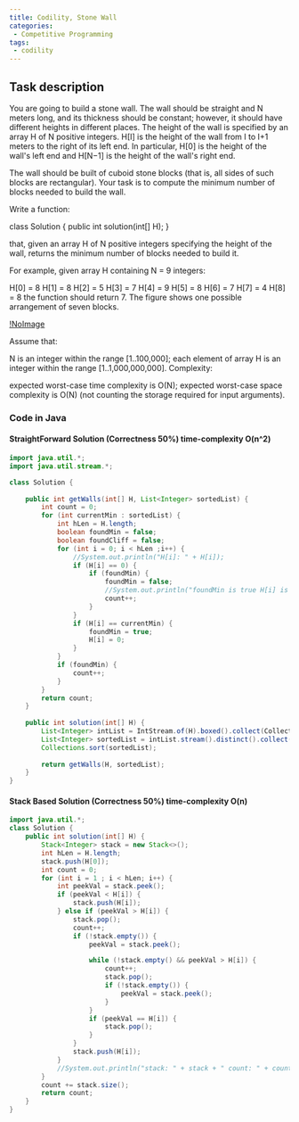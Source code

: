 ```yaml
---
title: Codility, Stone Wall
categories:
 - Competitive Programming
tags:
 - codility
---
```



## Task description
You are going to build a stone wall. The wall should be straight and N meters long, and its thickness should be constant; however, it should have different heights in different places. The height of the wall is specified by an array H of N positive integers. H[I] is the height of the wall from I to I+1 meters to the right of its left end. In particular, H[0] is the height of the wall's left end and H[N−1] is the height of the wall's right end.

The wall should be built of cuboid stone blocks (that is, all sides of such blocks are rectangular). Your task is to compute the minimum number of blocks needed to build the wall.

Write a function:

class Solution { public int solution(int[] H); }

that, given an array H of N positive integers specifying the height of the wall, returns the minimum number of blocks needed to build it.

For example, given array H containing N = 9 integers:

  H[0] = 8    H[1] = 8    H[2] = 5
  H[3] = 7    H[4] = 9    H[5] = 8
  H[6] = 7    H[7] = 4    H[8] = 8
the function should return 7. The figure shows one possible arrangement of seven blocks.

[!NoImage](https://codility-frontend-prod.s3.amazonaws.com/media/task_static/stone_wall/static/images/auto/4f1cef49cc46d451e88109d449ab7975.png)

Assume that:

N is an integer within the range [1..100,000];
each element of array H is an integer within the range [1..1,000,000,000].
Complexity:

expected worst-case time complexity is O(N);
expected worst-case space complexity is O(N) (not counting the storage required for input arguments).

### Code in Java

#### StraightForward Solution (Correctness 50%)  time-complexity O(n^2)

```java
import java.util.*;
import java.util.stream.*;

class Solution {
    
    public int getWalls(int[] H, List<Integer> sortedList) {
        int count = 0;
        for (int currentMin : sortedList) {
            int hLen = H.length;
            boolean foundMin = false;
            boolean foundCliff = false;
            for (int i = 0; i < hLen ;i++) {                
                //System.out.println("H[i]: " + H[i]);
                if (H[i] == 0) {
                    if (foundMin) {
                        foundMin = false;
                        //System.out.println("foundMin is true H[i] is zero: " + i);
                        count++;
                    }
                }                
                if (H[i] == currentMin) {
                    foundMin = true;
                    H[i] = 0;
                }                
            }
            if (foundMin) {
                count++;
            }            
        }
        return count;
    }
    
    public int solution(int[] H) {
        List<Integer> intList = IntStream.of(H).boxed().collect(Collectors.toList());
        List<Integer> sortedList = intList.stream().distinct().collect(Collectors.toList());
        Collections.sort(sortedList);
        
        return getWalls(H, sortedList);
    }
}
```

#### Stack Based Solution (Correctness 50%) time-complexity O(n)

```java
import java.util.*;
class Solution {
    public int solution(int[] H) {
        Stack<Integer> stack = new Stack<>();
        int hLen = H.length;
        stack.push(H[0]);
        int count = 0;
        for (int i = 1 ; i < hLen; i++) {
            int peekVal = stack.peek();
            if (peekVal < H[i]) {
                stack.push(H[i]);
            } else if (peekVal > H[i]) {
                stack.pop();
                count++;
                if (!stack.empty()) {
                    peekVal = stack.peek();

                    while (!stack.empty() && peekVal > H[i]) {
                        count++;
                        stack.pop();
                        if (!stack.empty()) {
                            peekVal = stack.peek();
                        }
                    }
                    if (peekVal == H[i]) {
                        stack.pop();
                    }
                }
                stack.push(H[i]);
            }
            //System.out.println("stack: " + stack + " count: " + count);
        }
        count += stack.size();
        return count;
    }
}

```


